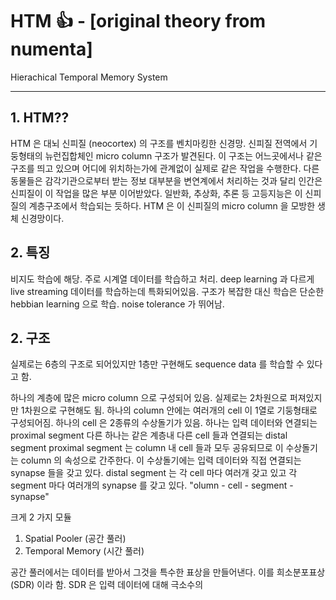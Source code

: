 # HTM :+1: - [original theory from numenta]
Hierachical Temporal Memory System


---
## 1. HTM??

  HTM 은 대뇌 신피질 (neocortex) 의 구조를 벤치마킹한 신경망. 신피질 전역에서 기둥형태의 뉴런집합체인  micro column 구조가 발견된다.
이 구조는 어느곳에서나 같은 구조를 띄고 있으며 어디에 위치하는가에 관계없이 실제로 같은 작업을 수행한다. 
다른 동물들은 감각기관으로부터 받는 정보 대부분을 변연계에서 처리하는 것과 달리 인간은 신피질이 이 작업을 많은 부분 이어받았다.
일반화, 추상화, 추론 등 고등지능은 이 신피질의 계층구조에서 학습되는 듯하다.
HTM 은 이 신피질의 micro column 을 모방한 생체 신경망이다.


## 2. 특징

비지도 학습에 해당.
주로 시계열 데이터를 학습하고 처리.
deep learning 과 다르게 live streaming 데이터를 학습하는데 특화되어있음.
구조가 복잡한 대신 학습은 단순한 hebbian learning 으로 학습.
noise tolerance 가 뛰어남.


## 2. 구조

실제로는 6층의 구조로 되어있지만 1층만 구현해도 sequence data 를 학습할 수 있다고 함.

하나의 계층에 많은 micro column 으로 구성되어 있음.
실제로는 2차원으로 퍼져있지만 1차원으로 구현해도 됨.
하나의 column 안에는 여러개의 cell 이 1열로 기둥형태로 구성되어짐.
하나의 cell 은 2종류의 수상돌기가 있음.
하나는 입력 데이터와 연결되는 proximal segment
다른 하나는 같은 계층내 다른 cell 들과 연결되는 distal segment
proximal segment 는 column 내 cell 들과 모두 공유되므로 이 수상돌기는 column 의 속성으로 간주한다.
이 수상돌기에는 입력 데이터와 직접 연결되는 synapse 들을 갖고 있다.
distal segment 는 각 cell 마다 여러개 갖고 있고 각 segment 마다 여러개의 synapse 를 갖고 있다. 
"olumn - cell - segment - synapse"

크게 2 가지 모듈
1. Spatial Pooler (공간 풀러)
2. Temporal Memory (시간 풀러)

공간 풀러에서는 데이터를 받아서 그것을 특수한 표상을 만들어낸다.
이를 희소분포표상 (SDR) 이라 함.
SDR 은 입력 데이터에 대해 극소수의
